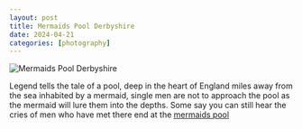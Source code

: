 ```yaml
---
layout: post
title: Mermaids Pool Derbyshire
date: 2024-04-21
categories: [photography]
---
```


![Mermaids Pool Derbyshire](https://ik.imagekit.io/1wh3oo1zp/mermaids-pool-derbyshire_sCf96bf9q)

Legend tells the tale of a pool, deep in the heart of England miles away from the sea inhabited by a mermaid, single men are not to approach the pool as the mermaid will lure them into the depths. Some say you can still hear the cries of men who have met there end at the [mermaids pool](https://en.wikipedia.org/wiki/Mermaid%27s_Pool_(Peak_District))